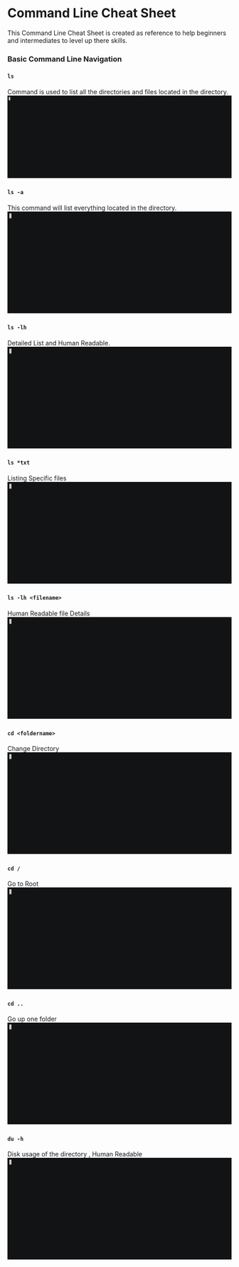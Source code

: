 # Command Line Cheat Sheet
This Command Line Cheat Sheet is created as reference to help beginners and intermediates to level up there skills.

### Basic Command Line Navigation
#### `ls`
Command is used to list all the directories and files located in the directory.
![GIF](gifs/ls.gif)

#### `ls -a`
This command will list everything located in the directory.
![GIF](gifs/ls-1.gif)

#### `ls -lh`
Detailed List and Human Readable.
![GIF](gifs/ls-3.gif)

#### `ls *txt`
Listing Specific files
![GIF](gifs/ls-4.gif)

#### `ls -lh <filename>`
Human Readable file Details
![GIF](gifs/ls-5.gif)

#### `cd <foldername>`
Change Directory
![GIF](gifs/cd.gif)

#### `cd /`
Go to Root
![GIF](gifs/cd-1.gif)

#### `cd ..`
Go up one folder
![GIF](gifs/cd-2.gif)

#### `du -h`
Disk usage of the directory , Human Readable 
![GIF](gifs/du.gif)